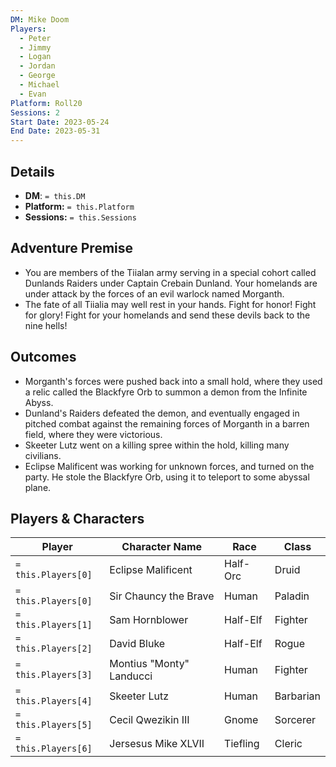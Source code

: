 ```yaml
---
DM: Mike Doom
Players:
  - Peter
  - Jimmy
  - Logan
  - Jordan
  - George
  - Michael
  - Evan
Platform: Roll20
Sessions: 2
Start Date: 2023-05-24
End Date: 2023-05-31
---
```

## Details
- **DM**: `= this.DM`
- **Platform:** `= this.Platform`
- **Sessions:** `= this.Sessions`

## Adventure Premise
- You are members of the Tiialan army serving in a special cohort called Dunlands Raiders under Captain Crebain Dunland. Your homelands are under attack by the forces of an evil warlock named Morganth.
- The fate of all Tiialia may well rest in your hands. Fight for honor! Fight for glory! Fight for your homelands and send these devils back to the nine hells!

## Outcomes
- Morganth's forces were pushed back into a small hold, where they used a relic called the Blackfyre Orb to summon a demon from the Infinite Abyss. 
- Dunland's Raiders defeated the demon, and eventually engaged in pitched combat against the remaining forces of Morganth in a barren field, where they were victorious.
- Skeeter Lutz went on a killing spree within the hold, killing many civilians.
- Eclipse Malificent was working for unknown forces, and turned on the party. He stole the Blackfyre Orb, using it to teleport to some abyssal plane.

## Players & Characters
| Player              | Character Name           | Race     | Class     |
| ------------------- | ------------------------ | -------- | --------- |
| `= this.Players[0]` | Eclipse Malificent       | Half-Orc | Druid     |
| `= this.Players[0]` | Sir Chauncy the Brave    | Human    | Paladin   |
| `= this.Players[1]` | Sam Hornblower           | Half-Elf | Fighter   |
| `= this.Players[2]` | David Bluke              | Half-Elf | Rogue     |
| `= this.Players[3]` | Montius "Monty" Landucci | Human    | Fighter   |
| `= this.Players[4]` | Skeeter Lutz             | Human    | Barbarian |
| `= this.Players[5]` | Cecil Qwezikin III       | Gnome    | Sorcerer  |
| `= this.Players[6]` | Jersesus Mike XLVII      | Tiefling | Cleric    |
